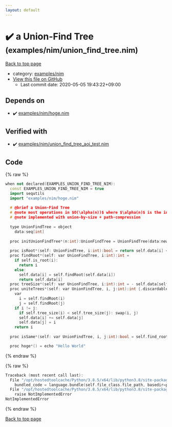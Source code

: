 ```yaml
---
layout: default
---
```


<!-- mathjax config similar to math.stackexchange -->
<script type="text/javascript" async
  src="https://cdnjs.cloudflare.com/ajax/libs/mathjax/2.7.5/MathJax.js?config=TeX-MML-AM_CHTML">
</script>
<script type="text/x-mathjax-config">
  MathJax.Hub.Config({
    TeX: { equationNumbers: { autoNumber: "AMS" }},
    tex2jax: {
      inlineMath: [ ['$','$'] ],
      processEscapes: true
    },
    "HTML-CSS": { matchFontHeight: false },
    displayAlign: "left",
    displayIndent: "2em"
  });
</script>

<script type="text/javascript" src="https://cdnjs.cloudflare.com/ajax/libs/jquery/3.4.1/jquery.min.js"></script>
<script src="https://cdn.jsdelivr.net/npm/jquery-balloon-js@1.1.2/jquery.balloon.min.js" integrity="sha256-ZEYs9VrgAeNuPvs15E39OsyOJaIkXEEt10fzxJ20+2I=" crossorigin="anonymous"></script>
<script type="text/javascript" src="../../../assets/js/copy-button.js"></script>
<link rel="stylesheet" href="../../../assets/css/copy-button.css" />


# :heavy_check_mark: a Union-Find Tree <small>(examples/nim/union_find_tree.nim)</small>

<a href="../../../index.html">Back to top page</a>

* category: <a href="../../../index.html#26e849903ad505103514429c8edaff70">examples/nim</a>
* <a href="{{ site.github.repository_url }}/blob/master/examples/nim/union_find_tree.nim">View this file on GitHub</a>
    - Last commit date: 2020-05-05 19:43:22+09:00




## Depends on

* :heavy_check_mark: <a href="hoge.nim.html">examples/nim/hoge.nim</a>


## Verified with

* :heavy_check_mark: <a href="../../../verify/examples/nim/union_find_tree_aoj_test.nim.html">examples/nim/union_find_tree_aoj_test.nim</a>


## Code

<a id="unbundled"></a>
{% raw %}
```cpp
when not declared(EXAMPLES_UNION_FIND_TREE_NIM):
  const EXAMPLES_UNION_FIND_TREE_NIM = true
  import sequtils
  import "examples/nim/hoge.nim"
  
  # @brief a Union-Find Tree
  # @note most operations in $O(\alpha(n))$ where $\alpha(n)$ is the inverse of Ackermann function
  # @note implemented with union-by-size + path-compression
  
  type UnionFindTree = object
    data:seq[int]
  
  proc initUnionFindTree*(n:int):UnionFindTree = UnionFindTree(data:newSeqWith(n, -1))
  
  proc isRoot*(self: UnionFindTree, i:int):bool = return self.data[i] < 0
  proc findRoot*(self: var UnionFindTree, i:int):int =
    if self.is_root(i):
      return i
    else:
      self.data[i] = self.findRoot(self.data[i])
      return self.data[i]
  proc treeSize*(self: var UnionFindTree, i:int):int = - self.data[self.findRoot(i)]
  proc uniteTrees*(self: var UnionFindTree, i, j:int):int {.discardable.} =
    var 
      i = self.findRoot(i)
      j = self.findRoot(j)
    if i != j:
      if self.tree_size(i) < self.tree_size(j): swap(i, j)
      self.data[i] += self.data[j]
      self.data[j] = i
    return i
  
  proc isSame*(self: var UnionFindTree, i, j:int):bool = self.find_root(i) == self.find_root(j)

  proc hoge*() = echo "Hello World"

```
{% endraw %}

<a id="bundled"></a>
{% raw %}
```cpp
Traceback (most recent call last):
  File "/opt/hostedtoolcache/Python/3.8.5/x64/lib/python3.8/site-packages/onlinejudge_verify/docs.py", line 349, in write_contents
    bundled_code = language.bundle(self.file_class.file_path, basedir=pathlib.Path.cwd())
  File "/opt/hostedtoolcache/Python/3.8.5/x64/lib/python3.8/site-packages/onlinejudge_verify/languages/nim.py", line 86, in bundle
    raise NotImplementedError
NotImplementedError

```
{% endraw %}

<a href="../../../index.html">Back to top page</a>

